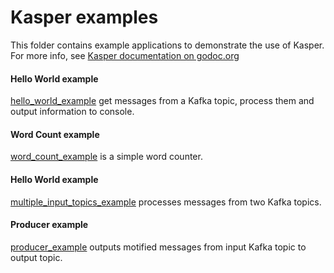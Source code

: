 # Kasper examples

This folder contains example applications to demonstrate the use of Kasper. For more info, see [Kasper documentation on godoc.org](https://godoc.org/github.com/movio/kasper)

#### Hello World example

[hello_world_example](./hello_world_example) get messages from a Kafka topic, process them and output information to console.

#### Word Count example

[word_count_example](./word_count_example) is a simple word counter.

#### Hello World example

[multiple_input_topics_example](./multiple_input_topics_example) processes messages from two Kafka topics.

#### Producer example

[producer_example](./producer_example) outputs motified messages from input Kafka topic to output topic.
